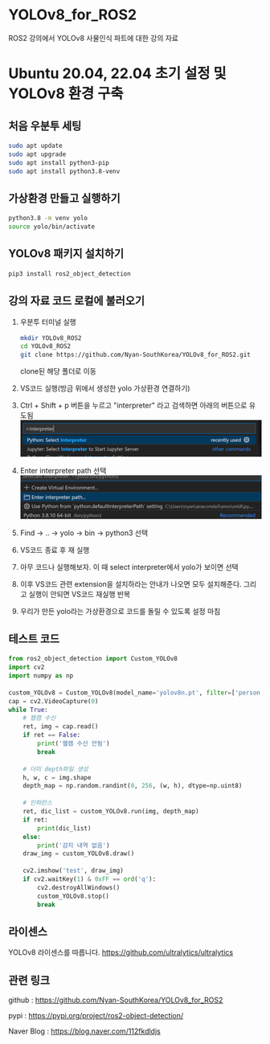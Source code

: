 # YOLOv8_for_ROS2
ROS2 강의에서 YOLOv8 사물인식 파트에 대한 강의 자료


# Ubuntu 20.04, 22.04 초기 설정 및 YOLOv8 환경 구축

## 처음 우분투 세팅

```bash
sudo apt update
sudo apt upgrade
sudo apt install python3-pip
sudo apt install python3.8-venv
```

## 가상환경 만들고 실행하기

```bash
python3.8 -m venv yolo
source yolo/bin/activate
```

## YOLOv8 패키지 설치하기

```bash
pip3 install ros2_object_detection
```

## 강의 자료 코드 로컬에 불러오기

1. 우분투 터미널 실행

    ```bash
    mkdir YOLOv8_ROS2
    cd YOLOv8_ROS2
    git clone https://github.com/Nyan-SouthKorea/YOLOv8_for_ROS2.git
    ```
    clone된 해당 폴더로 이동

2. VS코드 실행(방금 위에서 생성한 yolo 가상환경 연결하기)

3. Ctrl + Shift + p 버튼을 누르고 "interpreter" 라고 검색하면 아래의 버튼으로 유도됨
![alt text](https://raw.githubusercontent.com/Nyan-SouthKorea/YOLOv8_for_ROS2/main/README_images/image_1.png)

4. Enter interpreter path 선택
![alt text](https://raw.githubusercontent.com/Nyan-SouthKorea/YOLOv8_for_ROS2/main/README_images/image_2.png)

5. Find -> .. -> yolo -> bin -> python3 선택

6. VS코드 종료 후 재 실행

7. 아무 코드나 실행해보자. 이 때 select interpreter에서 yolo가 보이면 선택

8. 이후 VS코드 관련 extension을 설치하라는 안내가 나오면 모두 설치해준다. 그리고 실행이 안되면 VS코드 재실행 반복

9. 우리가 만든 yolo라는 가상환경으로 코드를 돌릴 수 있도록 설정 마침

## 테스트 코드
```python
from ros2_object_detection import Custom_YOLOv8
import cv2
import numpy as np

custom_YOLOv8 = Custom_YOLOv8(model_name='yolov8n.pt', filter=['person'])
cap = cv2.VideoCapture(0)
while True:
    # 웹캠 수신
    ret, img = cap.read()
    if ret == False:
        print('웹캠 수신 안됨')
        break
    
    # 더미 depth파일 생성
    h, w, c = img.shape
    depth_map = np.random.randint(0, 256, (w, h), dtype=np.uint8)

    # 인퍼런스
    ret, dic_list = custom_YOLOv8.run(img, depth_map)
    if ret:
        print(dic_list)
    else:
        print('감지 내역 없음')
    draw_img = custom_YOLOv8.draw()
    
    cv2.imshow('test', draw_img)
    if cv2.waitKey(1) & 0xFF == ord('q'):
        cv2.destroyAllWindows()
        custom_YOLOv8.stop()
        break
```

## 라이센스
YOLOv8 라이센스를 따릅니다. 
https://github.com/ultralytics/ultralytics


## 관련 링크
github : https://github.com/Nyan-SouthKorea/YOLOv8_for_ROS2

pypi : https://pypi.org/project/ros2-object-detection/

Naver Blog : https://blog.naver.com/112fkdldjs 